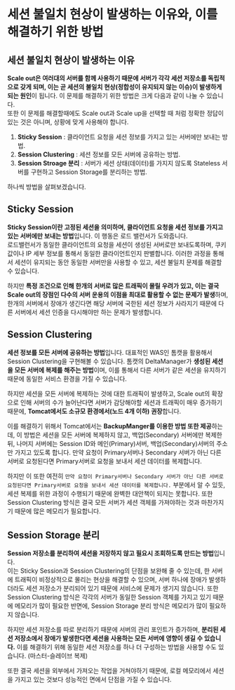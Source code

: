 # 세션 불일치 현상이 발생하는 이유와, 이를 해결하기 위한 방법

## 세션 불일치 현상이 발생하는 이유

**Scale out은 여러대의 서버를 함께 사용하기 때문에 서버가 각각 세션 저장소를 독립적으로 갖게 되며, 이는 곧 세션의 불일치 현상(정합성이 유지되지 않는 이슈)이 발생하게 되는 원인**이 됩니다. 이 문제를 해결하기 위한 방법은 크게 다음과 같이 나눌 수 있습니다.  
또한 이 문제를 해결할때에도 Scale out과 Scale up을 선택할 때 처럼 정확한 정답이 있는 것은 아니며, 상황에 맞게 사용해야 합니다.  

1. **Sticky Session** : 클라이언트 요청을 세션 정보를 가지고 있는 서버에만 보내는 방법.
2. ****Session Clustering**** : 세션 정보를 모든 서버에 공유하는 방법.
3. **Session Stroage 분리** : 서버가 세션 상태(데이터)를 가지지 않도록 Stateless 서버를 구현하고 Session Storage를 분리하는 방법.

하나씩 방법을 살펴보겠습니다.

## Sticky Session

**Sticky Session이란 고정된 세션을 의미하며, 클라이언트 요청을 세션 정보를 가지고 있는 서버에만 보내는 방법**입니다. 이 행동은 로드 밸런서가 도와줍니다.  
로드밸런서가 동일한 클라이언트의 요청을 세션이 생성된 서버로만 보내도록하며, 쿠키 값이나 IP 세부 정보를 통해서 동일한 클라이언트인지 판별합니다. 이러한 과정을 통해서 세션이 유지되는 동안 동일한 서버만을 사용할 수 있고, 세션 불일치 문제를 해결할 수 있습니다.  

하지만 **특정 조건으로 인해 한개의 서버로 많은 트래픽이 몰릴 우려가 있고, 이는 결국 Scale out의 장점인 다수의 서버 운용의 이점을 최대로 활용할 수 없는 문제가 발생**하며, 한개의 서버에서 장애가 생긴다면 해당 서버에 국한된 세션 정보가 사라지기 때문에 다른 서버에서 세션 인증을 다시해야만 하는 문제가 발생합니다.

## Session Clustering

**세션 정보를 모든 서버에 공유하는 방법**입니다. 대표적인 WAS인 톰캣을 활용해서 Session Clustering을 구현해볼 수 있습니다. 톰캣의 DeltaManager가 **생성된 세션을 모든 서버에 복제를 해주는 방법**이며, 이를 통해서 다른 서버가 같은 세션을 유지하기 때문에 동일한 서비스 환경을 가질 수 있습니다.

하지만 세션을 모든 서버에 복제하는 것에 대한 트래픽이 발생하고, Scale out의 확장으로 인해 서버의 수가 늘어난다면 서버가 감당해야할 세션과 트래픽이 매우 증가하기 때문에, **Tomcat에서도 소규모 환경에서(노드 4개 이하) 권장**합니다.

이를 해결하기 위해서 Tomcat에서는 **BackupManger를 이용한 방법 또한 제공**하는데, 이 방법은 세션을 모든 서버에 복제하지 않고, 백업(Secondary) 서버에만 복제한뒤, 나머지 서버에는 Session ID와 메인(Primary)서버, 백업(Secondary)서버의 주소만 가지고 있도록 합니다. 만약 요청이 Primary서버나 Secondary 서버가 아닌 다른 서버로 요청된다면 Primary서버로 요청을 보내서 세션 데이터를 복제합니다.

하지만 이 또한 여전히 `만약 요청이 Primary서버나 Secondary 서버가 아닌 다른 서버로 요청된다면 Primary서버로 요청을 보내서 세션 데이터를 복제합니다.` 부분에서 알 수 있듯, 세션 복제를 위한 과정이 수행되기 때문에 완벽한 대안책이 되지는 못합니다. 또한 Session Clustering 방식은 결국 모든 서버가 세션 객체를 가져야하는 것과 마찬가지기 때문에 많은 메모리가 필요합니다.

## Session Storage 분리

**Session 저장소를 분리하여 세션을 저장하지 않고 필요시 조회하도록 만드는 방법**입니다.  
이는 Sticky Session과 Session Clustering의 단점을 보완해 줄 수 있는데, 한 서버에 트래픽이 비정상적으로 몰리는 현상을 해결할 수 있으며, 서버 하나에 장애가 발생하더라도 세션 저장소가 분리되어 있기 때문에 서비스에 문제가 생기지 않습니다. 또한 Session Clustering 방식은 각각의 서버가 동일한 Session 객체를 가지고 있기 때문에 메모리가 많이 필요한 반면에, Session Storage 분리 방식은 메모리가 많이 필요하지 않습니다.

하지만 세션 저장소를 따로 분리하기 때문에 서버의 관리 포인트가 증가하며, **분리된 세션 저장소에서 장애가 발생한다면 세션을 사용하는 모든 서버에 영향이 생길 수 있습니다.** 이를 해결하기 위해 동일한 세션 저장소를 하나 더 구성하는 방법을 사용할 수도 있습니다. (마스터-슬레이브 복제)

또한 결국 세션을 외부에서 가져오는 작업을 거쳐야하기 때문에, 로컬 메모리에서 세션을 가지고 있는 것보다 성능적인 면에서 단점을 가질 수 있습니다.